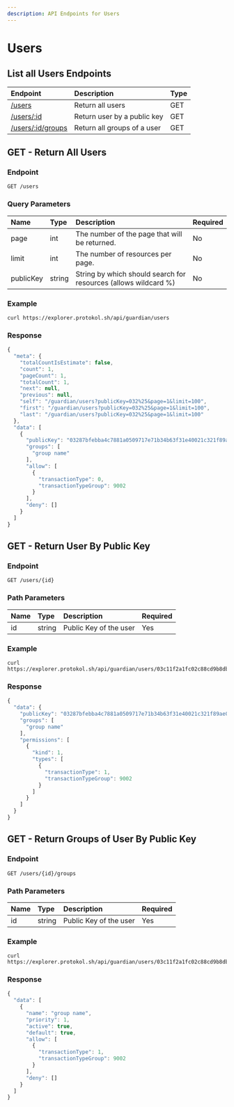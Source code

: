 ```yaml
---
description: API Endpoints for Users
---
```


# Users

## List all Users Endpoints

| Endpoint | Description | Type |
| :--- | :--- | :--- |
| [/users](users.md#list-all-users-endpoints) | Return all users | GET |
| [/users/:id](users.md#get-return-user-by-public-key) | Return user by a public key | GET |
| [/users/:id/groups](users.md#get-return-groups-of-user-by-public-key) | Return all groups of a user | GET |

## GET - Return All Users

### Endpoint <a id="endpoint"></a>

```text
GET /users
```

### **Query Parameters** <a id="query-parameters"></a>

| **Name** | Type | Description | Required |
| :--- | :--- | :--- | :--- |
| page | int | The number of the page that will be returned. | No |
| limit | int | The number of resources per page. | No |
| publicKey | string | String by which should search for resources \(allows wildcard %\) | No |

### Example

```text
curl https://explorer.protokol.sh/api/guardian/users
```

### Response

```javascript
{
  "meta": {
    "totalCountIsEstimate": false,
    "count": 1,
    "pageCount": 1,
    "totalCount": 1,
    "next": null,
    "previous": null,
    "self": "/guardian/users?publicKey=032%25&page=1&limit=100",
    "first": "/guardian/users?publicKey=032%25&page=1&limit=100",
    "last": "/guardian/users?publicKey=032%25&page=1&limit=100"
  },
  "data": [
    {
      "publicKey": "03287bfebba4c7881a0509717e71b34b63f31e40021c321f89ae04f84be6d6ac37",
      "groups": [
        "group name"
      ],
      "allow": [
        {
          "transactionType": 0,
          "transactionTypeGroup": 9002
        }
      ],
      "deny": []
    }
  ]
}
```

## GET - Return User By Public Key

### Endpoint <a id="endpoint"></a>

```text
GET /users/{id}
```

### Path Parameters <a id="path-parameters"></a>

| Name | Type | Description | Required |
| :--- | :--- | :--- | :--- |
| id | string | Public Key of the user | Yes |

### Example

```text
curl https://explorer.protokol.sh/api/guardian/users/03c11f2a1fc02c88cd9b8db5272cba390bdb9ce3e1d58355de1b7a24c673e06ebc
```

### Response

```javascript
{
  "data": {
    "publicKey": "03287bfebba4c7881a0509717e71b34b63f31e40021c321f89ae04f84be6d6ac37",
    "groups": [
      "group name"
    ],
    "permissions": [
      {
        "kind": 1,
        "types": [
          {
            "transactionType": 1,
            "transactionTypeGroup": 9002
          }
        ]
      }
    ]
  }
}
```

## GET - Return Groups of User By Public Key

### Endpoint <a id="endpoint"></a>

```text
GET /users/{id}/groups
```

### Path Parameters <a id="path-parameters"></a>

| Name | Type | Description | Required |
| :--- | :--- | :--- | :--- |
| id | string | Public Key of the user | Yes |

### Example

```text
curl https://explorer.protokol.sh/api/guardian/users/03c11f2a1fc02c88cd9b8db5272cba390bdb9ce3e1d58355de1b7a24c673e06ebc/groups
```

### Response

```javascript
{
  "data": [
    {
      "name": "group name",
      "priority": 1,
      "active": true,
      "default": true,
      "allow": [
        {
          "transactionType": 1,
          "transactionTypeGroup": 9002
        }
      ],
      "deny": []
    }
  ]
}
```

